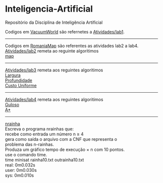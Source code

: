 # Inteligencia-Artificial
Repositório da Disciplina de Inteligência Artificial

Codigos em [VacuumWorld](https://github.com/michelmelo25/Inteligencia-Artificial/tree/master/VacuumWorld) são refernetes a 
[Atividades/lab1](https://github.com/michelmelo25/Inteligencia-Artificial/blob/master/Atividades/lab1.pdf).
_______________________________________________________________________________________________________________________________
Codigos em [RomaniaMap](https://github.com/michelmelo25/Inteligencia-Artificial/tree/master/RomaniaMap) são referentes as  atividades lab2 a lab4. <br />
[Atividades/lab2](https://github.com/michelmelo25/Inteligencia-Artificial/blob/master/Atividades/lab2.pdf) remeta ao reguinte algoritimos <br />  [map](https://github.com/michelmelo25/Inteligencia-Artificial/tree/master/RomaniaMap/src/map) <br />
_______________________________________________________________________________________________________________________________
[Atividades/lab3](https://github.com/michelmelo25/Inteligencia-Artificial/blob/master/Atividades/lab3.pdf) remeta aos reguintes algoritimos <br />
[Largura](https://github.com/michelmelo25/Inteligencia-Artificial/tree/master/RomaniaMap/src/busca/largura)<br />
[Profundidade](https://github.com/michelmelo25/Inteligencia-Artificial/tree/master/RomaniaMap/src/busca/profundidade)<br />
[Custo Uniforme](https://github.com/michelmelo25/Inteligencia-Artificial/tree/master/RomaniaMap/src/busca/uniforme) <br />
_______________________________________________________________________________________________________________________________
[Atividades/lab4](https://github.com/michelmelo25/Inteligencia-Artificial/blob/master/Atividades/lab4.pdf) remeta aos reguintes algoritimos <br />
[Guloso](https://github.com/michelmelo25/Inteligencia-Artificial/blob/master/RomaniaMap/src/busca/heuristica/BuscaGulosa.java)<br />
[A*](https://github.com/michelmelo25/Inteligencia-Artificial/blob/master/RomaniaMap/src/busca/heuristica/BuscaAEstrela.java) <br />
_______________________________________________________________________________________________________________________________
[nrainha](https://github.com/michelmelo25/Inteligencia-Artificial/tree/master/nrainhas) <br />
Escreva o programa nrainhas que:<br />
recebe como entrada um número n ≥ 4 <br />
gera como saída o arquivo com a CNF que representa o <br />
problema das n-rainhas. <br />
Produza um gráfico tempo de execução × n com 10 pontos. <br />
use o comando time. <br />
time minisat rainha10.txt outrainha10.txt <br />
real:  0m0.032s <br />
user:  0m0.030s  <br />
sys:   0m0.010s  <br />
